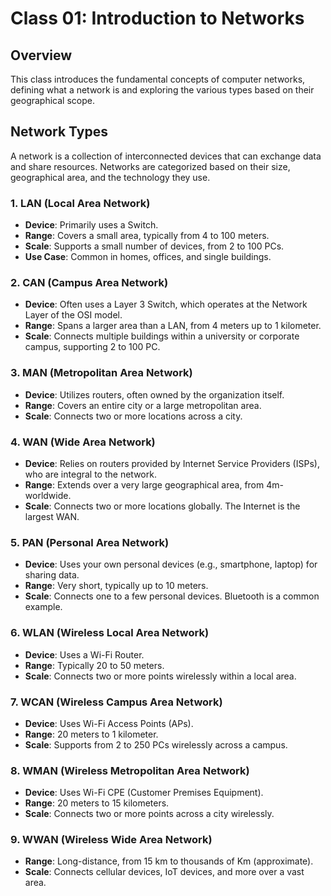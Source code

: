 # Class 01: Introduction to Networks

## Overview

This class introduces the fundamental concepts of computer networks, defining what a network is and exploring the various types based on their geographical scope.

## Network Types

A network is a collection of interconnected devices that can exchange data and share resources. Networks are categorized based on their size, geographical area, and the technology they use.

### 1. LAN (Local Area Network)

* **Device**: Primarily uses a Switch.
* **Range**: Covers a small area, typically from 4 to 100 meters.
* **Scale**: Supports a small number of devices, from 2 to 100 PCs.
* **Use Case**: Common in homes, offices, and single buildings.

### 2. CAN (Campus Area Network)

* **Device**: Often uses a Layer 3 Switch, which operates at the Network Layer of the OSI model.
* **Range**: Spans a larger area than a LAN, from 4 meters up to 1 kilometer.
* **Scale**: Connects multiple buildings within a university or corporate campus, supporting 2 to 100 PC.

### 3. MAN (Metropolitan Area Network)

* **Device**: Utilizes routers, often owned by the organization itself.
* **Range**: Covers an entire city or a large metropolitan area.
* **Scale**: Connects two or more locations across a city.

### 4. WAN (Wide Area Network)

* **Device**: Relies on routers provided by Internet Service Providers (ISPs), who are integral to the network.
* **Range**: Extends over a very large geographical area, from 4m-worldwide.
* **Scale**: Connects two or more locations globally. The Internet is the largest WAN.

### 5. PAN (Personal Area Network)

* **Device**: Uses your own personal devices (e.g., smartphone, laptop) for sharing data.
* **Range**: Very short, typically up to 10 meters.
* **Scale**: Connects one to a few personal devices. Bluetooth is a common example.

### 6. WLAN (Wireless Local Area Network)

* **Device**: Uses a Wi-Fi Router.
* **Range**: Typically 20 to 50 meters.
* **Scale**: Connects two or more points wirelessly within a local area.

### 7. WCAN (Wireless Campus Area Network)

* **Device**: Uses Wi-Fi Access Points (APs).
* **Range**: 20 meters to 1 kilometer.
* **Scale**: Supports from 2 to 250 PCs wirelessly across a campus.

### 8. WMAN (Wireless Metropolitan Area Network)

* **Device**: Uses Wi-Fi CPE (Customer Premises Equipment).
* **Range**: 20 meters to 15 kilometers.
* **Scale**: Connects two or more points across a city wirelessly.

### 9. WWAN (Wireless Wide Area Network)

* **Range**: Long-distance, from 15 km to thousands of Km (approximate).
* **Scale**: Connects cellular devices, IoT devices, and more over a vast area.

